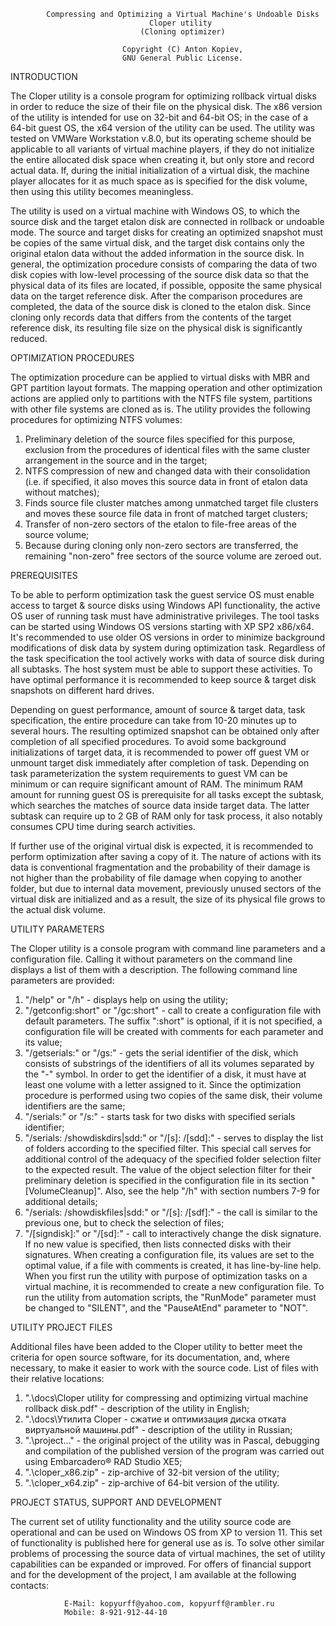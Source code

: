             Compressing and Optimizing a Virtual Machine's Undoable Disks
                                   Cloper utility
                                 (Cloning optimizer)

                             Copyright (C) Anton Kopiev,
                             GNU General Public License.

INTRODUCTION

 The Cloper utility is a console program for optimizing rollback virtual disks in order to reduce the size of their file on the physical disk. The x86 version of the utility is intended for use on 32-bit and 64-bit OS; in the case of a 64-bit guest OS, the x64 version of the utility can be used. The utility was tested on VMWare Workstation v.8.0, but its operating scheme should be applicable to all variants of virtual machine players, if they do not initialize the entire allocated disk space when creating it, but only store and record actual data. If, during the initial initialization of a virtual disk, the machine player allocates for it as much space as is specified for the disk volume, then using this utility becomes meaningless.
 
 The utility is used on a virtual machine with Windows OS, to which the source disk and the target etalon disk are connected in rollback or undoable mode. The source and target disks for creating an optimized snapshot must be copies of the same virtual disk, and the target disk contains only the original etalon data without the added information in the source disk. In general, the optimization procedure consists of comparing the data of two disk copies with low-level processing of the source disk data so that the physical data of its files are located, if possible, opposite the same physical data on the target reference disk. After the comparison procedures are completed, the data of the source disk is cloned to the etalon disk. Since cloning only records data that differs from the contents of the target reference disk, its resulting file size on the physical disk is significantly reduced.

OPTIMIZATION PROCEDURES

 The optimization procedure can be applied to virtual disks with MBR and GPT partition layout formats. The mapping operation and other optimization actions are applied only to partitions with the NTFS file system, partitions with other file systems are cloned as is. The utility provides the following procedures for optimizing NTFS volumes:
1. Preliminary deletion of the source files specified for this purpose, exclusion from the procedures of identical files with the same cluster arrangement in the source and in the target;
2. NTFS compression of new and changed data with their consolidation (i.e. if specified, it also moves this source data in front of etalon data without matches);
3. Finds source file cluster matches among unmatched target file clusters and moves these source file data in front of matched target clusters;
4. Transfer of non-zero sectors of the etalon to file-free areas of the source volume;
5. Because during cloning only non-zero sectors are transferred, the remaining "non-zero" free sectors of the source volume are zeroed out.

PREREQUISITES

 To be able to perform optimization task the guest service OS must enable access to target & source disks using Windows API functionality, the active OS user of running task must have administrative privileges. The tool tasks can be started using Windows OS versions starting with XP SP2 x86/x64. It's recommended to use older OS versions in order to minimize background modifications of disk data by system during optimization task. Regardless of the task specification the tool actively works with data of source disk during all subtasks. The host system must be able to support these activities. To have optimal performance it is recommended to keep source & target disk snapshots on different hard drives.
 
 Depending on guest performance, amount of source & target data, task specification, the entire procedure can take from 10-20 minutes up to several hours. The resulting optimized snapshot can be obtained only after completion of all specified procedures. To avoid some background initializations of target data, it is recommended to power off guest VM or unmount target disk immediately after completion of task. Depending on task parameterization the system requirements to guest VM can be minimum or can require significant amount of RAM. The minimum RAM amount for running guest OS is prerequisite for all tasks except the subtask, which searches the matches of source data inside target data. The latter subtask can require up to 2 GB of RAM only for task process, it also notably consumes CPU time during search activities.

  If further use of the original virtual disk is expected, it is recommended to perform optimization after saving a copy of it. The nature of actions with its data is conventional fragmentation and the probability of their damage is not higher than the probability of file damage when copying to another folder, but due to internal data movement, previously unused sectors of the virtual disk are initialized and as a result, the size of its physical file grows to the actual disk volume.

UTILITY PARAMETERS

 The Cloper utility is a console program with command line parameters and a configuration file. Calling it without parameters on the command line displays a list of them with a description. The following command line parameters are provided:
1. "/help" or  "/h" - displays help on using the utility;
2. "/getconfig:short" or "/gc:short" - call to create a configuration file with default parameters. The suffix ":short" is optional, if it is not specified, a configuration file will be created with comments for each parameter and its value;
3. "/getserials:<drive letter>" or "/gs:<drive letter>" - gets the serial identifier of the disk, which consists of substrings of the identifiers of all its volumes separated by the "-" symbol. In order to get the identifier of a disk, it must have at least one volume with a letter assigned to it. Since the optimization procedure is performed using two copies of the same disk, their volume identifiers are the same;
4. "/serials:<serials>" or "/s:<serials>" - starts task for two disks with specified serials identifier;
5. "/serials:<serials> /showdiskdirs|sdd:<folders filter>" or "/[s]:<serials> /[sdd]:<folders filter>" - serves to display the list of folders according to the specified filter. This special call serves for additional control of the adequacy of the specified folder selection filter to the expected result. The value of the object selection filter for their preliminary deletion is specified in the configuration file in its section "[VolumeCleanup]". Also, see the help "/h" with section numbers 7-9 for additional details;
6. "/serials:<serials> /showdiskfiles|sdd:<files filter>" or "/[s]:<serials> /[sdf]:<files filter>" - the call is similar to the previous one, but to check the selection of files;
7. "/[signdisk]:<new signature>" or "/[sd]:<new signature>" - call to interactively change the disk signature. If no new value is specified, then lists connected disks with their signatures.
 When creating a configuration file, its values are set to the optimal value, if a file with comments is created, it has line-by-line help. When you first run the utility with purpose of optimization tasks on a virtual machine, it is recommended to create a new configuration file. To run the utility from automation scripts, the "RunMode" parameter must be changed to "SILENT", and the "PauseAtEnd" parameter to "NOT".

UTILITY PROJECT FILES

 Additional files have been added to the Cloper utility to better meet the criteria for open source software, for its documentation, and, where necessary, to make it easier to work with the source code. List of files with their relative locations:
1. ".\docs\Cloper utility for compressing and optimizing virtual machine rollback disk.pdf" - description of the utility in English;
2. ".\docs\Утилита Cloper - сжатие и оптимизация диска отката виртуальной машины.pdf" - description of the utility in Russian;
3. ".\project\..." - the original project of the utility was in Pascal, debugging and compilation of the published version of the program was carried out using Embarcadero® RAD Studio XE5;
4. ".\cloper_x86.zip" - zip-archive of 32-bit version of the utility;
5. ".\cloper_x64.zip" - zip-archive of 64-bit version of the utility.

PROJECT STATUS, SUPPORT AND DEVELOPMENT

 The current set of utility functionality and the utility source code are operational and can be used on Windows OS from XP to version 11. This set of functionality is published here for general use as is. To solve other similar problems of processing the source data of virtual machines, the set of utility capabilities can be expanded or improved. For offers of financial support and for the development of the project, I am available at the following contacts:
 
                E-Mail:	kopyurff@yahoo.com, kopyurff@rambler.ru
                Mobile:	8-921-912-44-10
